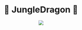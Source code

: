 <div align="center">

# 🌿 JungleDragon 🐲
<img src="https://github.com/JungleDragon/JungleDragon/assets/126916980/c958b929-8fdf-4487-a68d-11dae975bffd" />
